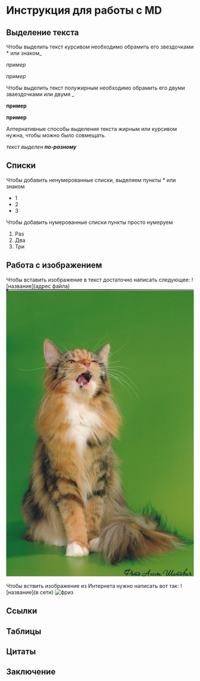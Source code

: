 # Инструкция для работы с MD
## Выделение текста
Чтобы выделить текст курсивом необходимо обрамить его звездочками * или знаком_

_пример_

*пример*

Чтобы выделить текст полужирным необходимо обрамить его двуми зваездочками или двумя _

__пример__

 **пример**

Алтернативные способы выделения текста жирным или курсивом нужна, чтобы можно было совмещать. 

_текст выделен **по-разному**_


## Списки

Чтобы добавить ненумерованные списки, выделяем пункты * или знаком 

* 1
* 2
* 3

Чтобы добавить нумерованные списки пункты просто нумеруем
1. Раз
2. Два
3. Три


## Работа с изображением

Чтобы вставить изображение в текст достаточно написать следующее: ![название](адрес файла) ![кошка](IMG_20150227_0002.jpg)

Чтобы вствить изображение из Интернета нужно написать вот так: ![название](в сети) ![фриз](https://fermeragronom.ru/wp-content/uploads/2021/07/foto-loshadej-85.jpg)


## Ссылки
## Таблицы
## Цитаты
## Заключение
